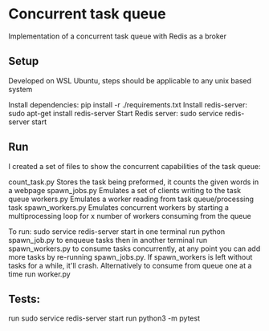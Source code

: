 # Concurrent task queue

Implementation of a concurrent task queue with Redis as a broker

## Setup

Developed on WSL Ubuntu, steps should be applicable to any unix based system

Install dependencies: pip install -r ./requirements.txt
Install redis-server: sudo apt-get install redis-server
Start Redis server: sudo service redis-server start


## Run

I created a set of files to show the concurrent capabilities of the task queue:


count_task.py Stores the task being preformed, it counts the given words in a webpage
spawn_jobs.py Emulates a set of clients writing to the task queue
workers.py Emulates a worker reading from task queue/processing task
spawn_workers.py Emulates concurrent workers by starting a multiprocessing loop for x number of workers consuming from the queue

To run:
sudo service redis-server start
in one terminal run python spawn_job.py to enqueue tasks
then in another terminal run spawn_workers.py to consume tasks concurrently, at any point you can add more tasks by re-running spawn_jobs.py. If 
spawn_workers is left without tasks for a while, it'll crash.
Alternatively to consume from queue one at a time run worker.py


## Tests:

run sudo service redis-server start
run python3 -m pytest
